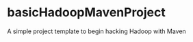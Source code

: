 basicHadoopMavenProject
=======================

A simple project template to begin hacking Hadoop with Maven